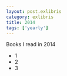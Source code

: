```yaml
---
layout: post.exlibris
category: exlibris
title: 2014
tags: ['yearly']
---
```


Books I read in 2014
* 1
* 2
* 3

